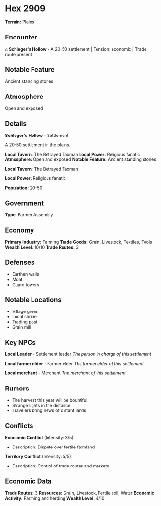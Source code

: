 # Hex 2909

**Terrain:** Plains

## Encounter
⌂ **Schleger's Hollow** - A 20-50 settlement | Tension: economic | Trade route present

## Notable Feature
Ancient standing stones

## Atmosphere
Open and exposed

## Details
**Schleger's Hollow** - Settlement

A 20-50 settlement in the plains.

**Local Tavern:** The Betrayed Taxman
**Local Power:** Religious fanatic
**Atmosphere:** Open and exposed
**Notable Feature:** Ancient standing stones

**Local Tavern:** The Betrayed Taxman

**Local Power:** Religious fanatic

**Population:** 20-50

## Government
**Type:** Farmer Assembly

## Economy
**Primary Industry:** Farming
**Trade Goods:** Grain, Livestock, Textiles, Tools
**Wealth Level:** 10/10
**Trade Routes:** 3

## Defenses
- Earthen walls
- Moat
- Guard towers

## Notable Locations
- Village green
- Local shrine
- Trading post
- Grain mill

## Key NPCs
**Local Leader** - Settlement leader
*The person in charge of this settlement*

**Local farmer elder** - Farmer elder
*The farmer elder of this settlement*

**Local merchant** - Merchant
*The merchant of this settlement*

## Rumors
- The harvest this year will be bountiful
- Strange lights in the distance
- Travelers bring news of distant lands

## Conflicts
**Economic Conflict** (Intensity: 3/5)
- Description: Dispute over fertile farmland

**Territory Conflict** (Intensity: 5/5)
- Description: Control of trade routes and markets

## Economic Data
**Trade Routes:** 3
**Resources:** Grain, Livestock, Fertile soil, Water
**Economic Activity:** Farming and herding
**Wealth Level:** 4/10
